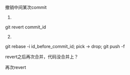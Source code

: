 撤销中间某次commit

1. 

git revert commit_id

2. 

git rebase -i id_before_commit_id; pick -> drop; git push -f


revert之后再次合并，代码没合并上？

再次revert